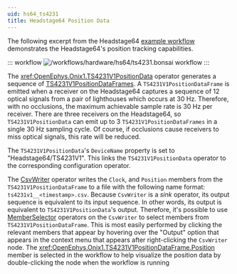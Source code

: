 ```yaml
---
uid: hs64_ts4231
title: Headstage64 Position Data
---
```


The following excerpt from the Headstage64 [example workflow](xref:hs64_hs64) demonstrates the Headstage64's position
tracking capabilities.

::: workflow 
![/workflows/hardware/hs64/ts4231.bonsai workflow](../../../workflows/hardware/hs64/ts4231.bonsai)
:::

The <xref:OpenEphys.Onix1.TS4231V1PositionData> operator generates a sequence of
[TS4231V1PositionDataFrames](xref:OpenEphys.Onix1.TS4231V1PositionDataFrame). A `TS4231V1PositionDataFrame` is emitted
when a receiver on the Headstage64 captures a sequence of 12 optical signals from a pair of lighthouses which occurs at
30 Hz. Therefore, with no occlusions, the maximum achievable sample rate is 30 Hz per receiver. There are three
receivers on the Headstage64, so `TS4231V1PositionData` can emit up to 3 `TS4231V1PositionDataFrames` in a single 30 Hz
sampling cycle. Of course, if occlusions cause receivers to miss optical signals, this rate will be reduced. 

The `TS4231V1PositionData`'s `DeviceName` property is set to "Headstage64/TS4231V1". This links the
`TS4231V1PositionData` operator to the corresponding configuration operator.

The [CsvWriter](https://bonsai-rx.org/docs/api/Bonsai.IO.CsvWriter.html) operator writes the `Clock`, and `Position`
members from the `TS4231V1PositionDataFrame` to a file with the following name format: `ts4231v1__<timestamp>.csv`.
Because `CsvWriter` is a _sink_ operator, its output sequence is equivalent to its input sequence. In other words, its
output is equivalent to `TS4231V1PositionData`'s output. Therefore, it's possible to use
[MemberSelector](https://bonsai-rx.org/docs/api/Bonsai.Expressions.MemberSelectorBuilder.html) operators on the
`CsvWriter` to select members from `TS4231V1PositionDataFrame`. This is most easily performed by clicking the relevant
members that appear by hovering over the "Output" option that appears in the context menu that appears after
right-clicking the `CsvWriter` node. The <xref:OpenEphys.Onix1.TS4231V1PositionDataFrame.Position> member is selected in
the workflow to help visualize the position data by double-clicking the node when the workflow is running